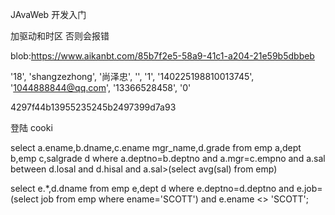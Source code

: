 JAvaWeb 开发入门

加驱动和时区 否则会报错

blob:https://www.aikanbt.com/85b7f2e5-58a9-41c1-a204-21e59b5dbbeb

'18', 'shangzezhong', '尚泽忠', '', '1', '140225198810013745', '1044888844@qq.com', '13366528458', '0'







4297f44b13955235245b2497399d7a93



登陆 cooki





select a.ename,b.dname,c.ename mgr_name,d.grade
from emp a,dept b,emp c,salgrade d
where a.deptno=b.deptno and
a.mgr=c.empno and
a.sal between d.losal and d.hisal
and a.sal>(select avg(sal) from emp)







select e.*,d.dname
from emp e,dept d
where e.deptno=d.deptno
and e.job=(select job from emp where ename='SCOTT')
and e.ename <> 'SCOTT';


